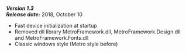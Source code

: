 <b><i>Version 1.3<br>
 Release date:</b></i> 2018, October 10

 * Fast device initialization at startup
 * Removed dll library MetroFramework.dll, MetroFramework.Design.dll and MetroFramework.Fonts.dll
 * Classic windows style (Metro style before)
 
